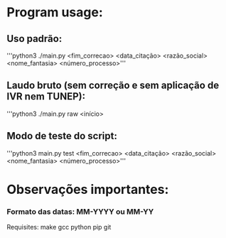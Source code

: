# Program usage:
## Uso padrão:
'''python3 ./main.py <cnes> <estado> <sistema> <metodologia> <inicio> <fim> <fim_correcao> <data_citação> <cidade> <razão_social> <nome_fantasia> <número_processo>'''

## Laudo bruto (sem correção e sem aplicação de IVR nem TUNEP):
'''python3 ./main.py raw <cnes> <estado> <sistema> <metodologia> <início> <fim>

## Modo de teste do script:
'''python3 main.py test <cnes> <estado> <sistema> <metodologia> <inicio> <fim> <fim_correcao> <data_citação> <cidade> <razão_social> <nome_fantasia> <número_processo>'''


# Observações importantes:
### Formato das datas: MM-YYYY ou MM-YY

Requisites:
make
gcc
python
pip
git
